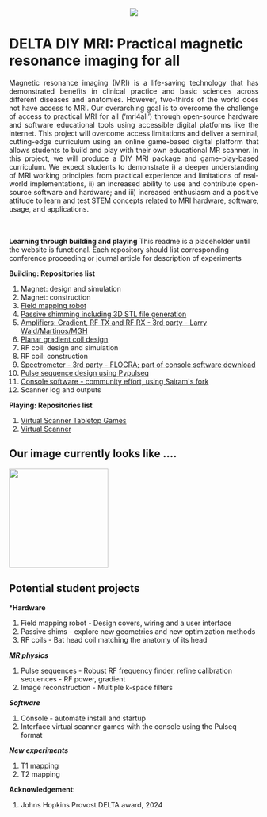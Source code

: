 <div align="center">
  <img src="https://github.com/user-attachments/assets/8097b392-6293-45f1-9f9c-28c3ca6d7f63">
</div>


# DELTA DIY MRI: Practical magnetic resonance imaging for all


<div align="justify">
  Magnetic resonance imaging (MRI) is a life-saving technology that has demonstrated benefits in clinical practice and basic sciences across different diseases and anatomies. However, two-thirds of the world does not have access to MRI.  
Our overarching goal is to overcome the challenge of access to practical MRI for all (‘mri4all’) through open-source hardware and software educational tools using accessible digital platforms like the internet. This project will overcome access limitations and deliver a seminal, cutting-edge curriculum using an online game-based digital platform that allows students to build and play with their own educational MR scanner. In this project, we will produce a DIY MRI package and game-play-based curriculum. We expect students to demonstrate i) a deeper understanding of MRI working principles from practical experience and limitations of real-world implementations, ii) an increased ability to use and contribute open-source software and hardware; and iii) increased enthusiasm and a positive attitude to learn and test STEM concepts related to MRI hardware, software, usage, and applications.
</div>
<br>
</br>

**Learning through building and playing**
This readme is a placeholder until the website is functional.
Each repository should list corresponding conference proceeding or journal article for description of experiments

 **Building: Repositories list** 
1.  Magnet: design and simulation
2.  Magnet: construction
3.  [Field mapping robot](https://github.com/imr-framework/mapping_robot)
4.  [Passive shimming including 3D STL file generation](https://github.com/imr-framework/passive_shimming)
5.  [Amplifiers: Gradient, RF TX and RF RX - 3rd party - Larry Wald/Martinos/MGH](https://tabletop.martinos.org/index.php?title=Main_Page)
6.  [Planar gradient coil design](https://github.com/imr-framework/planar_gradient_coil_design/tree/main)
7.  RF coil: design and simulation
8.  RF coil: construction
9.  [Spectrometer - 3rd party - FLOCRA; part of console software download](https://github.com/vnegnev)
10. [Pulse sequence design using Pypulseq](https://github.com/imr-framework/pypulseq)
11. [Console software - community effort, using Sairam's fork ](https://github.com/sairamgeethanath/console)
12. Scanner log and outputs

 **Playing: Repositories list** 
 1. [Virtual Scanner Tabletop Games](https://github.com/imr-framework/vs-tabletop/tree/delta-diy)
 2. [Virtual Scanner](https://github.com/imr-framework/virtual-scanner/)

## Our image currently looks like ....
<img src="https://github.com/user-attachments/assets/423c93c2-c405-448e-8fd6-d84fc44a69a9" width="200">





## Potential student projects

***Hardware**
1.  Field mapping robot - Design covers, wiring and a user interface
2.  Passive shims - explore new geometries and new optimization methods
3.  RF coils - Bat head coil matching the anatomy of its head

***MR physics***
1. Pulse sequences - Robust RF frequency finder, refine calibration sequences - RF power, gradient  
2. Image reconstruction - Multiple k-space filters 

***Software***
1. Console - automate install and startup 
2. Interface virtual scanner games with the console using the Pulseq format

***New experiments***
1. T1 mapping
2. T2 mapping

**Acknowledgement**:
1. Johns Hopkins Provost DELTA award, 2024 
